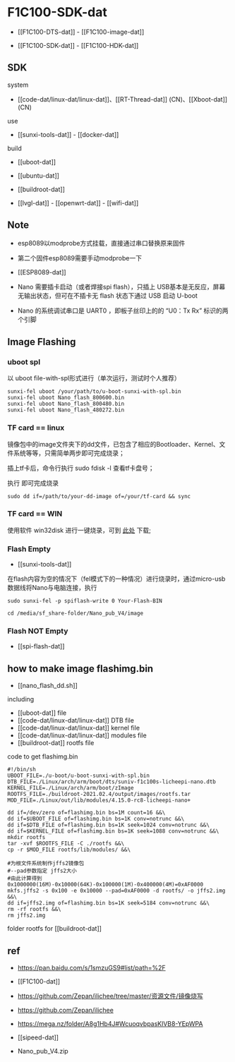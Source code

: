 
# F1C100-SDK-dat

- [[F1C100-DTS-dat]] - [[F1C100-image-dat]]

- [[F1C100-SDK-dat]] - [[F1C100-HDK-dat]]

## SDK 

system 

- [[code-dat/linux-dat/linux-dat]]、[[RT-Thread-dat]] (CN)、[[Xboot-dat]] (CN)

use 

- [[sunxi-tools-dat]] - [[docker-dat]]

build 

- [[uboot-dat]] 

- [[ubuntu-dat]]

- [[buildroot-dat]]

- [[lvgl-dat]] - [[openwrt-dat]] - [[wifi-dat]]


## Note 

- esp8089以modprobe方式挂载，直接通过串口替换原来固件
- 第二个固件esp8089需要手动modprobe一下

- [[ESP8089-dat]]

- Nano 需要插卡启动（或者焊接spi flash），只插上 USB基本是无反应，屏幕无输出状态，但可在不插卡无 flash 状态下通过 USB 启动 U-boot
- Nano 的系统调试串口是 UART0 ，即板子丝印上的的 “U0：Tx Rx” 标识的两个引脚




## Image Flashing 

### uboot spl 

以 uboot file-with-spl形式进行（单次运行，测试时个人推荐）

    sunxi-fel uboot /your/path/to/u-boot-sunxi-with-spl.bin
    sunxi-fel uboot Nano_flash_800600.bin
    sunxi-fel uboot Nano_flash_800480.bin
    sunxi-fel uboot Nano_flash_480272.bin

### TF card == linux 

镜像包中的image文件夹下的dd文件，已包含了相应的Bootloader、Kernel、文件系统等等，只需简单两步即可完成烧录；

插上tf卡后，命令行执行 sudo fdisk -l 查看tf卡盘号；

执行 即可完成烧录 

    sudo dd if=/path/to/your-dd-image of=/your/tf-card && sync 



### TF card == WIN 

使用软件 win32disk 进行一键烧录，可到 [此处](http://www.onlinedown.net/soft/110173.html) 下载;


### Flash Empty 

- [[sunxi-tools-dat]]

在flash内容为空的情况下（fel模式下的一种情况）进行烧录时，通过micro-usb数据线将Nano与电脑连接，执行

    sudo sunxi-fel -p spiflash-write 0 Your-Flash-BIN

    cd /media/sf_share-folder/Nano_pub_V4/image


### Flash NOT Empty 

- [[spi-flash-dat]]




## how to make image flashimg.bin

- [[nano_flash_dd.sh]]

including 
- [[uboot-dat]] file
- [[code-dat/linux-dat/linux-dat]] DTB file
- [[code-dat/linux-dat/linux-dat]] kernel file
- [[code-dat/linux-dat/linux-dat]] modules file
- [[buildroot-dat]] rootfs file


code to get flashimg.bin

    #!/bin/sh
    UBOOT_FILE=./u-boot/u-boot-sunxi-with-spl.bin
    DTB_FILE=./Linux/arch/arm/boot/dts/suniv-f1c100s-licheepi-nano.dtb
    KERNEL_FILE=./Linux/arch/arm/boot/zImage
    ROOTFS_FILE=./buildroot-2021.02.4/output/images/rootfs.tar
    MOD_FILE=./Linux/out/lib/modules/4.15.0-rc8-licheepi-nano+

    dd if=/dev/zero of=flashimg.bin bs=1M count=16 &&\
    dd if=$UBOOT_FILE of=flashimg.bin bs=1K conv=notrunc &&\
    dd if=$DTB_FILE of=flashimg.bin bs=1K seek=1024 conv=notrunc &&\
    dd if=$KERNEL_FILE of=flashimg.bin bs=1K seek=1088 conv=notrunc &&\
    mkdir rootfs
    tar -xvf $ROOTFS_FILE -C ./rootfs &&\
    cp -r $MOD_FILE rootfs/lib/modules/ &&\

    #为根文件系统制作jffs2镜像包
    #--pad参数指定 jffs2大小
    #由此计算得到 0x1000000(16M)-0x10000(64K)-0x100000(1M)-0x400000(4M)=0xAF0000
    mkfs.jffs2 -s 0x100 -e 0x10000 --pad=0xAF0000 -d rootfs/ -o jffs2.img &&\
    dd if=jffs2.img of=flashimg.bin bs=1K seek=5184 conv=notrunc &&\
    rm -rf rootfs &&\
    rm jffs2.img

folder rootfs for [[buildroot-dat]]


## ref 

- https://pan.baidu.com/s/1smzuGS9#list/path=%2F

- [[F1C100-dat]]

- https://github.com/Zepan/ilichee/tree/master/资源文件/镜像烧写

- https://github.com/Zepan/ilichee

- https://mega.nz/folder/A8g1Hb4J#WcuoqvbpasKlVB8-YEpWPA

- [[sipeed-dat]]

- Nano_pub_V4.zip